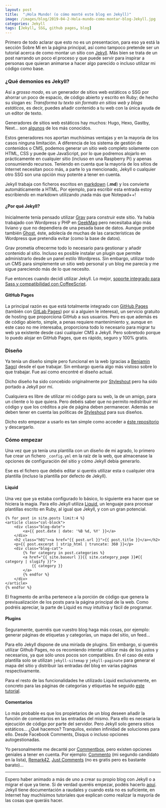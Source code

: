 ```yaml
---
layout: post
title:  "¡Hola Mundo! (o cómo monté este blog en Jekyll)"
image: /images/blog/2019-04-2-Hola-mundo-como-montar-blog-Jekyll.jpg
categories: Jekyll
tags: [Jekyll, SSG, github pages, blog]
---
```


Primero de todo aclarar que esto no es un presentacion, para eso ya está la sección Sobre Mí en la página principal, así como tampoco pretende ser un tutorial acerca de como montar un sitio con [Jekyll](https://jekyllrb.com/ "Página de inicio de Jekyll"). Más bien se trata de un post narrando un poco el proceso y que puede servir para inspirar a personas que quieran animarse a hacer algo parecido o incluso utilizar mi código como base.

### ¿Qué demonios es Jekyll?

Así a *grosso modo*, es un generador de sitios web estáticos o SSG por ahorrar un poco de espacio, de código abierto y escrito en Ruby; de hecho su slogan es: *Transforma tu texto sin formato en sitios web y blogs estáticos*, es decir, puedes añadir contenido a tu web con la única ayuda de un editor de texto. 

Generadores de sitios web estáticos hay muchos: Hugo, Hexo, Gastby, Next... son [algunos](https://www.staticgen.com/ "Algunos generadores de sitios web estáticos") de los más conocidos.

Estos generadores nos aportan muchísimas ventajas y en la mayoría de los casos ninguna limitación. A diferencia de los sistema de gestión de contenidos o CMS, podemos generar un sitio web completo solamente con HTML, CSS y puede que JavaScript, por lo que podremos alojarlo en prácticamente en cualquier sitio (incluso en una Raspberry Pi) y apenas consumiendo recursos. Teniendo en cuenta que la mayoría de los sitios de Internet necesitan poco más, a parte lo ya mencionado, Jekyll o cualquier otro SSG son una opción muy potente a tener en cuenta.

Jekyll trabaja con ficheros escritos en [markdown](https://daringfireball.net/projects/markdown/ "Markdown web")  (**.md**) y los convierte automáticamente a HTML. Por ejemplo, para escribir esta entrada estoy escribiendo en markdown utilizando ¡nada más que Notepad++!

#### ¿Por qué Jekyll?

Inicialmente tenía pensado utilizar [Grav](https://getgrav.org/ "Página de inicio de Grav") para construir este sitio. Ya había trabajado con Wordpress y PHP en [GeekMag](https://www.geekmag.es "GeekMag") pero necesitaba algo más liviano y que no dependiera de una pesada base de datos. Aunque probé también [Ghost](https://ghost.org/es/ "Página de inicio de Ghost"), éste, adolecía de muchas de las características de Wordpress que pretendía evitar (como la base de datos).

Grav prometía ofrecerme todo lo necesario para gestionar y añadir contenido al sitio. Incluso es posible instalar un plugin que permite administrarlo desde un panel estilo Wordpress. Sin embargo, utilizar todo un CMS para simplemente un sitio web personal y un blog me parecía y me sigue pareciendo más de lo que necesito.

Fue entonces cuando decidí utilizar Jekyll. Lo mejor, [soporte integrado para Sass y compatibilidad con CoffeeScript](https://jekyllrb.com/docs/assets/ "Assets en Jekyll").

#### GitHub Pages

La principal razón es que está totalmente integrado con [GitHub Pages](https://pages.github.com/ "GitHub Pages") (también con [GitLab Pages](https://about.gitlab.com/product/pages/ "Información GitLab Pages")) por si a alguien le interesa), un servicio gratuito de hosting que proporciona GitHub a sus usuarios. Pero es que además es de código abierto, simple, a penas requiere mantenimiento y, aunque en este caso no me interesaba, proporciona todo lo necesario para migrar tu web ya existente desde casi cualquier CMS a Jekyll. Pero sobretodo porque lo puedo alojar en GitHub Pages, que es rápido, seguro y 100% gratis.

### Diseño

Ya tenía un diseño simple pero funcional en la web (gracias a [Benjamin Sago](https://bsago.me/ "Web de Benjamin Sago")) desde el que trabajar. Sin embargo quería algo más vistoso sobre lo que trabajar. Fue así como encontré el diseño actual.

Dicho diseño ha sido concebido originalmente por [Styleshout](https://www.styleshout.com/free-templates/hola/ "Página de la plantilla de la web") pero ha sido portado a Jekyll por mí.

Cualquiera es libre de utilizar mi código para su web, la de un amigo, para un cliente o lo que quiera. Pero debéis saber que no permito redistribuir mi código y que los créditos a pie de página deben permanecer. Además se deben tener en cuenta las políticas de [Styleshout](https://www.styleshout.com/about-us/#remove-link "Licencia diseño") para sus diseños.

Dicho esto empezar a usarlo es tan simple como acceder a [éste repositorio](https://github.com/MrAnnix/MrAnnix.github.io "Repo de la web") y descargarlo.

### Cómo empezar

Una vez que ya tenía una plantilla con un diseño de mi agrado, lo primero fue crear un fichero `_config.yml` en la raíz de la web, que almacenase la opciones de configuración del sitio y cómo Jekyll debía generarlo.

Ese es el fichero que debéis editar si queréis utilizar esta o cualquier otra plantilla (incluso la plantilla por defecto de Jekyll).

#### Liquid

Una vez que ya estaba configurado lo básico, lo siguiente era hacer que se hiciera la magia. Para ello Jekyll utiliza [Liquid](https://shopify.github.io/liquid/ "Liquid"), un lenguaje para procesar plantillas escrito en Ruby, al igual que Jekyll, y con un gran potencial.

    {% for post in site.posts limit:4 %}
    <article class="col-block">
        <div class="blog-date">
            <a>{{ post.date | date: '%B %d, %Y' }}</a>
        </div>    
        <h2 class="h01"><a href="{{ post.url }}">{{ post.title }}</a></h2>
        <p>{{ post.excerpt | strip_html | truncate: 360 }}</p>   
        <div class="blog-cat">
            {% for category in post.categories %}
            <a href="{{ site.baseurl }}{{ site.category_page }}#{{ category | slugify }}">
			    {{ category }}
		    </a>
            {% endfor %}
        </div>    
    </article>
    {% endfor %}

El fragmento de arriba pertenece a la porción de código que genera la previsualización de los posts para la página principal de la web. Como podréis apreciar, la parte de Liquid es muy intuitiva y fácil de programar. 

#### Plugins
Seguramente, querréis que vuestro blog haga más cosas, por ejemplo: generar páginas de etiquetas y categorías, un mapa del sitio, un feed...

Para ello Jekyll dispone de una miríada de plugins. Sin embargo, si queréis utilizar Github Pages, no os recomiendo intentar utilizar más de los justos y necesarios, ya que sólo unos pocos son compatibles. En el caso de esta plantilla solo se utilizan `jekyll-sitemap` y `jekyll-paginate` para generar el mapa del sitio y distribuir las entradas del blog en varias páginas respectivamente.

Para el resto de las funcionalidades he utilizado Liquid exclusivamente, en concreto para las páginas de categorías y etiquetas he seguido [este tutorial](http://codinfox.github.io/dev/2015/03/06/use-tags-and-categories-in-your-jekyll-based-github-pages/ "Use Tags and Categories in your Jekyll based Github Pages without plugins - Codinfox").

#### Comentarios

Lo más probable es que los propietarios de un blog deseen añadir la función de comentarios en las entradas del mismo. Para ello es necesaria la ejecución de código por parte del servidor. Pero Jekyll solo genera sitios estáticos... ¿Qué hacemos? Tranquilos, existen infinidad de soluciones para ello. Desde Facebook Comments, Disqus o incluso opciones autogestionadas.

Yo personalmente me decanté por [Commentbox](https://commentbox.io "No ads.  No Tracking.  Just Comments."), pero existen opciones geniales a tener en cuenta. Por ejemplo: [Commento](https://gitlab.com/commento/commento "A fast, bloat-free, privacy-focused commenting platform") (mi segundo candidato en la lista), [Remark42](https://remark42.com/ "self-hosted, lightweight, and simple commenting system"), [Just Comments](https://just-comments.com/ "Easy to set up, ad-free and fairly priced comment system") (no es gratis pero es bastante barato)...
____________________________
Espero haber animado a más de uno a crear su propio blog con Jekyll o a migrar el que ya tiene. Si de verdad queréis empezar, podéis hacerlo [aquí](https://jekyllrb.com/docs/step-by-step/01-setup/ "Guía paso a paso de Jekyll"). Jekyll tiene documentación a raudales y cuando esta no es suficiente, en Internet hay muchísimos tutoriales que explican como realizar la mayoría de las cosas que queráis hacer.